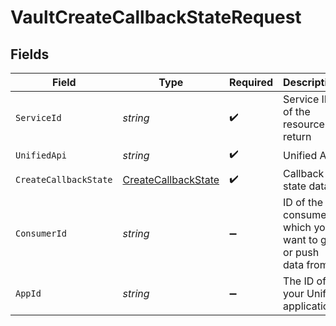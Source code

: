 # VaultCreateCallbackStateRequest


## Fields

| Field                                                                 | Type                                                                  | Required                                                              | Description                                                           | Example                                                               |
| --------------------------------------------------------------------- | --------------------------------------------------------------------- | --------------------------------------------------------------------- | --------------------------------------------------------------------- | --------------------------------------------------------------------- |
| `ServiceId`                                                           | *string*                                                              | :heavy_check_mark:                                                    | Service ID of the resource to return                                  | pipedrive                                                             |
| `UnifiedApi`                                                          | *string*                                                              | :heavy_check_mark:                                                    | Unified API                                                           | crm                                                                   |
| `CreateCallbackState`                                                 | [CreateCallbackState](../../Models/Components/CreateCallbackState.md) | :heavy_check_mark:                                                    | Callback state data                                                   |                                                                       |
| `ConsumerId`                                                          | *string*                                                              | :heavy_minus_sign:                                                    | ID of the consumer which you want to get or push data from            | test-consumer                                                         |
| `AppId`                                                               | *string*                                                              | :heavy_minus_sign:                                                    | The ID of your Unify application                                      | dSBdXd2H6Mqwfg0atXHXYcysLJE9qyn1VwBtXHX                               |